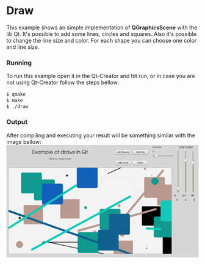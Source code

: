 # Draw

This example shows an simple implementation of **QGraphicsScene** with the lib Qt. It's possible to add some lines, circles and squares. Also it's possible to change the line size and color.
For each shape you can choose one color and line size.

### Running
To run this example open it in the Qt-Creator and hit run, or in case you are not using Qt-Creator follow the steps bellow:

```
$ qmake
$ make
$ ./draw
```

### Output
After compiling and executing your result will be something similar with the image bellow:
![Draw Example](https://raw.githubusercontent.com/EsdrasXavier/QT-Examples/master/imgs/example.png)